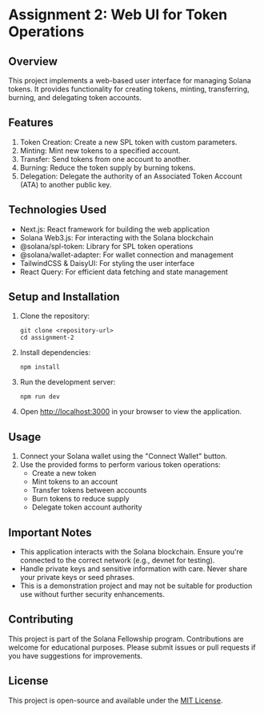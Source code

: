 # Assignment 2: Web UI for Token Operations

## Overview

This project implements a web-based user interface for managing Solana tokens. It provides functionality for creating tokens, minting, transferring, burning, and delegating token accounts.

## Features

1. Token Creation: Create a new SPL token with custom parameters.
2. Minting: Mint new tokens to a specified account.
3. Transfer: Send tokens from one account to another.
4. Burning: Reduce the token supply by burning tokens.
5. Delegation: Delegate the authority of an Associated Token Account (ATA) to another public key.

## Technologies Used

- Next.js: React framework for building the web application
- Solana Web3.js: For interacting with the Solana blockchain
- @solana/spl-token: Library for SPL token operations
- @solana/wallet-adapter: For wallet connection and management
- TailwindCSS & DaisyUI: For styling the user interface
- React Query: For efficient data fetching and state management

## Setup and Installation

1. Clone the repository:
   ```
   git clone <repository-url>
   cd assignment-2
   ```

2. Install dependencies:
   ```
   npm install
   ```

3. Run the development server:
   ```
   npm run dev
   ```

4. Open [http://localhost:3000](http://localhost:3000) in your browser to view the application.

## Usage

1. Connect your Solana wallet using the "Connect Wallet" button.
2. Use the provided forms to perform various token operations:
   - Create a new token
   - Mint tokens to an account
   - Transfer tokens between accounts
   - Burn tokens to reduce supply
   - Delegate token account authority

## Important Notes

- This application interacts with the Solana blockchain. Ensure you're connected to the correct network (e.g., devnet for testing).
- Handle private keys and sensitive information with care. Never share your private keys or seed phrases.
- This is a demonstration project and may not be suitable for production use without further security enhancements.

## Contributing

This project is part of the Solana Fellowship program. Contributions are welcome for educational purposes. Please submit issues or pull requests if you have suggestions for improvements.

## License

This project is open-source and available under the [MIT License](LICENSE).
